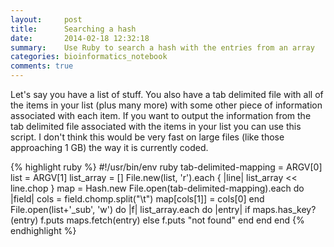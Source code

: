 ```yaml
---
layout:     post
title:      Searching a hash
date:       2014-02-18 12:32:18
summary:    Use Ruby to search a hash with the entries from an array
categories: bioinformatics_notebook
comments: true
---
```


Let's say you have a list of stuff. You also have a tab delimited file with all of the items in your list (plus many more) with some other piece of information associated with each item. If you want to output the information from the tab delimited file associated with the items in your list you can use this script. I don't think this would be very fast on large files (like those approaching 1 GB) the way it is currently coded.

{% highlight ruby %}
#!/usr/bin/env ruby
tab-delimited-mapping = ARGV[0]
list = ARGV[1]
list_array = []
File.new(list, 'r').each { |line| list_array << line.chop }
map = Hash.new
File.open(tab-delimited-mapping).each do |field|
  cols = field.chomp.split("\t")
  map[cols[1]] = cols[0] 
end
File.open(list+'_sub', 'w') do |f|
  list_array.each do |entry|
    if maps.has_key?(entry)
      f.puts maps.fetch(entry)
    else
      f.puts "not found"
    end
  end
end
{% endhighlight %}

